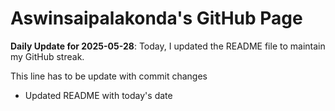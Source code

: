 # Aswinsaipalakonda's GitHub Page



**Daily Update for 2025-05-28**: Today, I updated the README file to maintain my GitHub streak.

This line has to be update with commit changes 
 - Updated README with today's date
